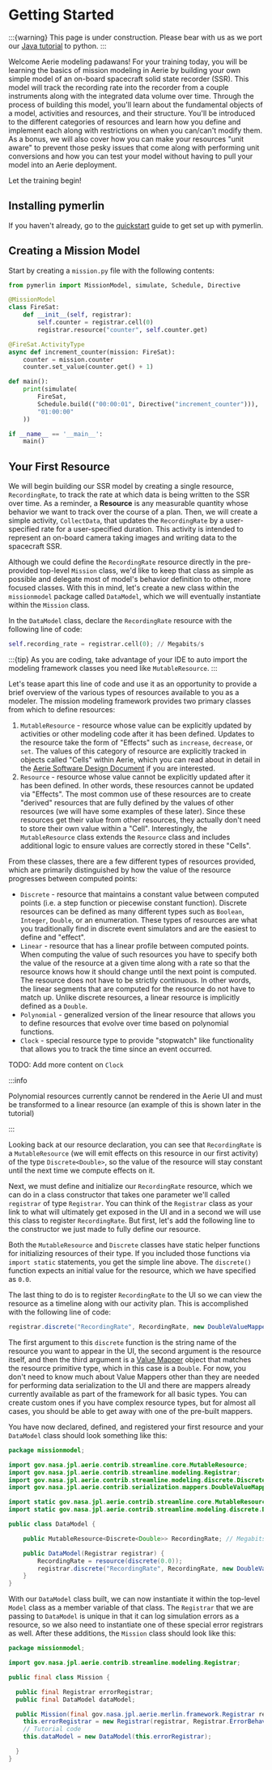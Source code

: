 # Getting Started

:::{warning}
This page is under construction. Please bear with us as we port our [Java tutorial](https://nasa-ammos.github.io/aerie-docs/tutorials/mission-modeling/introduction/) to python.
:::

Welcome Aerie modeling padawans! For your training today, you will be learning the basics of mission modeling in Aerie by building your own simple model of an on-board spacecraft solid state recorder (SSR). This model will track the recording rate into the recorder from a couple instruments along with the integrated data volume over time. Through the process of building this model, you'll learn about the fundamental objects of a model, activities and resources, and their structure. You'll be introduced to the different categories of resources and learn how you define and implement each along with restrictions on when you can/can't modify them. As a bonus, we will also cover how you can make your resources "unit aware" to prevent those pesky issues that come along with performing unit conversions and how you can test your model without having to pull your model into an Aerie deployment.

Let the training begin!

## Installing pymerlin
If you haven't already, go to the [quickstart](../quickstart.md) guide to get set up with pymerlin.

## Creating a Mission Model

Start by creating a `mission.py` file with the following contents:

```python
from pymerlin import MissionModel, simulate, Schedule, Directive

@MissionModel
class FireSat:
    def __init__(self, registrar):
        self.counter = registrar.cell(0)
        registrar.resource("counter", self.counter.get)

@FireSat.ActivityType
async def increment_counter(mission: FireSat):
    counter = mission.counter
    counter.set_value(counter.get() + 1)

def main():
    print(simulate(
        FireSat,
        Schedule.build(("00:00:01", Directive("increment_counter"))),
        "01:00:00"
    ))

if __name__ == '__main__':
    main()

```

## Your First Resource

We will begin building our SSR model by creating a single resource, `RecordingRate`, to track the rate at which data is being written to the SSR over time. As a reminder, a **Resource** is any measurable quantity whose behavior we want to track over the course of a plan. Then, we will create a simple activity, `CollectData`, that updates the `RecordingRate` by a user-specified rate for a user-specified duration. This activity is intended to represent an on-board camera taking images and writing data to the spacecraft SSR.

Although we could define the `RecordingRate` resource directly in the pre-provided top-level `Mission` class, we'd like to keep that class as simple as possible and delegate most of model's behavior definition to other, more focused classes. With this in mind, let's create a new class within the `missionmodel` package called `DataModel`, which we will eventually instantiate within the `Mission` class.

In the `DataModel` class, declare the `RecordingRate` resource with the following line of code:

```python
self.recording_rate = registrar.cell(0); // Megabits/s
```

:::{tip}
As you are coding, take advantage of your IDE to auto import the modeling framework classes you need like `MutableResource`.
:::

Let's tease apart this line of code and use it as an opportunity to provide a brief overview of the various types of resources available to you as a modeler. The mission modeling framework provides two primary classes from which to define resources:

1. `MutableResource` - resource whose value can be explicitly updated by activities or other modeling code after it has been defined. Updates to the resource take the form of "Effects" such as `increase`, `decrease`, or `set`. The values of this category of resource are explicitly tracked in objects called "Cells" within Aerie, which you can read about in detail in the [Aerie Software Design Document](https://ammos.nasa.gov/aerie-docs/overview/software-design-document/#cells) if you are interested.
2. `Resource` - resource whose value cannot be explicitly updated after it has been defined. In other words, these resources cannot be updated via "Effects". The most common use of these resources are to create "derived" resources that are fully defined by the values of other resources (we will have some examples of these later). Since these resources get their value from other resources, they actually don't need to store their own value within a "Cell". Interestingly, the `MutableResource` class extends the `Resource` class and includes additional logic to ensure values are correctly stored in these "Cells".

From these classes, there are a few different types of resources provided, which are primarily distinguished by how the value of the resource progresses between computed points:

- `Discrete` - resource that maintains a constant value between computed points (i.e. a step function or piecewise constant function). Discrete resources can be defined as many different types such as `Boolean`, `Integer`, `Double`, or an enumeration. These types of resources are what you traditionally find in discrete event simulators and are the easiest to define and "effect".
- `Linear` - resource that has a linear profile between computed points. When computing the value of such resources you have to specify both the value of the resource at a given time along with a rate so that the resource knows how it should change until the next point is computed. The resource does not have to be strictly continuous. In other words, the linear segments that are computed for the resource do not have to match up. Unlike discrete resources, a linear resource is implicitly defined as a `Double`.
- `Polynomial` - generalized version of the linear resource that allows you to define resources that evolve over time based on polynomial functions.
- `Clock` - special resource type to provide "stopwatch" like functionality that allows you to track the time since an event occurred.

TODO: Add more content on `Clock`

:::info

Polynomial resources currently cannot be rendered in the Aerie UI and must be transformed to a linear resource (an example of this is shown later in the tutorial)

:::

Looking back at our resource declaration, you can see that `RecordingRate` is a `MutableResource` (we will emit effects on this resource in our first activity) of the type `Discrete<Double>`, so the value of the resource will stay constant until the next time we compute effects on it.

Next, we must define and initialize our `RecordingRate` resource, which we can do in a class constructor that takes one parameter we'll called `registrar` of type `Registrar`. You can think of the `Registrar` class as your link to what will ultimately get exposed in the UI and in a second we will use this class to register `RecordingRate`. But first, let's add the following line to the constructor we just made to fully define our resource.

Both the `MutableResource` and `Discrete` classes have static helper functions for initializing resources of their type. If you included those functions via `import static` statements, you get the simple line above. The `discrete()` function expects an initial value for the resource, which we have specified as `0.0`.

The last thing to do is to register `RecordingRate` to the UI so we can view the resource as a timeline along with our activity plan. This is accomplished with the following line of code:

```java
registrar.discrete("RecordingRate", RecordingRate, new DoubleValueMapper());
```

The first argument to this `discrete` function is the string name of the resource you want to appear in the UI, the second argument is the resource itself, and then the third argument is a [Value Mapper](https://nasa-ammos.github.io/aerie-docs/mission-modeling/activity-mappers/#value-mappers) object that matches the resource primitive type, which in this case is a `Double`. For now, you don't need to know much about Value Mappers other than they are needed for performing data serialization to the UI and there are mappers already currently available as part of the framework for all basic types. You can create custom ones if you have complex resource types, but for almost all cases, you should be able to get away with one of the pre-built mappers.

You have now declared, defined, and registered your first resource and your `DataModel` class should look something like this:

```java
package missionmodel;

import gov.nasa.jpl.aerie.contrib.streamline.core.MutableResource;
import gov.nasa.jpl.aerie.contrib.streamline.modeling.Registrar;
import gov.nasa.jpl.aerie.contrib.streamline.modeling.discrete.Discrete;
import gov.nasa.jpl.aerie.contrib.serialization.mappers.DoubleValueMapper;

import static gov.nasa.jpl.aerie.contrib.streamline.core.MutableResource.resource;
import static gov.nasa.jpl.aerie.contrib.streamline.modeling.discrete.Discrete.discrete;

public class DataModel {

    public MutableResource<Discrete<Double>> RecordingRate; // Megabits/s

    public DataModel(Registrar registrar) {
        RecordingRate = resource(discrete(0.0));
        registrar.discrete("RecordingRate", RecordingRate, new DoubleValueMapper());
    }
}
```

With our `DataModel` class built, we can now instantiate it within the top-level `Model` class as a member variable of that class. The `Registrar` that we are passing to `DataModel` is unique in that it can log simulation errors as a resource, so we also need to instantiate one of these special error registrars as well. After these additions, the `Mission` class should look like this:

```java
package missionmodel;

import gov.nasa.jpl.aerie.contrib.streamline.modeling.Registrar;

public final class Mission {

  public final Registrar errorRegistrar;
  public final DataModel dataModel;

  public Mission(final gov.nasa.jpl.aerie.merlin.framework.Registrar registrar, final Configuration config) {
    this.errorRegistrar = new Registrar(registrar, Registrar.ErrorBehavior.Log);
    // Tutorial code
    this.dataModel = new DataModel(this.errorRegistrar);

  }
}
```

